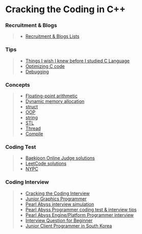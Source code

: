 # Cracking the Coding in C++

### Recruitment & Blogs
>  - [Recruitment & Blogs Lists](https://github.com/liboto00/cracking-the-coding-in-cpp/blob/master/recruitment-and-blogs.md.md)

### Tips
>  - [Things I wish I knew before I studied C Language](https://modoocode.com/315)
>  - [Optimizing C code](https://modoocode.com/129)
>  - [Debugging](https://modoocode.com/31)

### Concepts
>  - [Floating-point arithmetic](https://modoocode.com/attachment/%EB%AA%A8%EB%93%A0%20%EC%BB%B4%ED%93%A8%ED%84%B0%20%EA%B3%BC%ED%95%99%EC%9E%90%EA%B0%80%20%EC%95%8C%EC%95%84%EC%95%BC%20%ED%95%A0%20%EB%B6%80%EB%8F%99%20%EC%86%8C%EC%88%98%EC%A0%90%EC%9D%98%20%EB%AA%A8%EB%93%A0%EA%B2%83.pdf)
>  - [Dynamic memory allocation](https://modoocode.com/169)
>  - [struct](https://modoocode.com/55)
>  - [OOP](https://modoocode.com/172)
>  - [string](https://modoocode.com/198)
>  - [STL](https://modoocode.com/219)
>  - [Thread](https://modoocode.com/269)
>  - [Compile](https://modoocode.com/319)

### Coding Test
>  - [Baekjoon Online Judge solutions](https://github.com/tony9402/baekjoon)
>  - [LeetCode solutions](https://github.com/kamyu104/LeetCode-Solutions)
>  - [NYPC](https://nypc.github.io/)
  
### Coding Interview
>  - [Cracking the Coding Interview](https://www.amazon.com/Cracking-Coding-Interview-Programming-Questions/dp/0984782850/ref=sr_1_1?crid=1E59I76S8K0OJ&keywords=cracking+the+coding+interview&qid=1687845251&sprefix=cracking+the+coding+interview%2Caps%2C258&sr=8-1)
>  - [Junior Graphics Programmer](https://erkaman.github.io/posts/junior_graphics_programmer_interview.html)
>  - [Pearl Abyss interview simulation](https://www.youtube.com/watch?v=hohQLVYs3Pw&pp=ygUW7Y6E7Ja067mE7IqkIOyduO2EsOu3sA%3D%3D)
>  - [Pearl Abyss Programmer coding test & interview tips](https://www.youtube.com/watch?v=w1kcHg-6XNU)
>  - [Pearl Abyss Engine/Platform Programmer interview](https://www.youtube.com/watch?v=12ylj9lXkK0)
>  - [Interview Question for Beginner](https://github.com/JaeYeopHan/Interview_Question_for_Beginner)
>  - [Junior Client Programmer in South Korea](https://github.com/Romanticism-GameDeveloper/GameDeveloper-Client-Interview)
